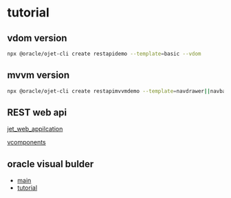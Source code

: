 # tutorial

## vdom version

```bash
npx @oracle/ojet-cli create restapidemo --template=basic --vdom
```

## mvvm version

```bash
npx @oracle/ojet-cli create restapimvvmdemo --template=navdrawer||navbar||basic||blank --typescript
```

## REST web api

[jet_web_appilcation](https://docs.oracle.com/en/learn/jet-fetch-data/index.html#objectives)

[vcomponents](https://www.oracle.com/webfolder/technetwork/jet/public_samples/JET-VComponent-Tutorial/public_html/index.html)

## oracle visual bulder

- [main](https://developer.oracle.com/technologies/visual-builder.html)
- [tutorial](https://apexapps.oracle.com/pls/apex/dbpm/r/livelabs/view-workshop?wid=763)
